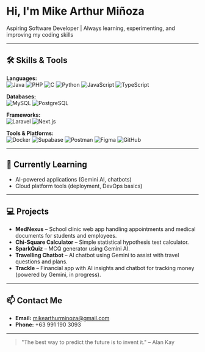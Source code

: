 # Hi, I'm Mike Arthur Miñoza 
Aspiring Software Developer | Always learning, experimenting, and improving my coding skills

---

## 🛠 Skills & Tools

**Languages:**  
![Java](https://img.shields.io/badge/-Java-F89820?style=flat-square&logo=java&logoColor=white)
![PHP](https://img.shields.io/badge/-PHP-777BB4?style=flat-square&logo=php&logoColor=white)
![C](https://img.shields.io/badge/-C-A8B9CC?style=flat-square&logo=c&logoColor=white)
![Python](https://img.shields.io/badge/-Python-3776AB?style=flat-square&logo=python&logoColor=white)
![JavaScript](https://img.shields.io/badge/-JavaScript-F7DF1E?style=flat-square&logo=javascript&logoColor=black)
![TypeScript](https://img.shields.io/badge/-TypeScript-3178C6?style=flat-square&logo=typescript&logoColor=white)

**Databases:**  
![MySQL](https://img.shields.io/badge/-MySQL-4479A1?style=flat-square&logo=mysql&logoColor=white)
![PostgreSQL](https://img.shields.io/badge/-PostgreSQL-336791?style=flat-square&logo=postgresql&logoColor=white)

**Frameworks:**  
![Laravel](https://img.shields.io/badge/-Laravel-FF2D20?style=flat-square&logo=laravel&logoColor=white)
![Next.js](https://img.shields.io/badge/-Next.js-000000?style=flat-square&logo=nextdotjs&logoColor=white)

**Tools & Platforms:**  
![Docker](https://img.shields.io/badge/-Docker-2496ED?style=flat-square&logo=docker&logoColor=white)
![Supabase](https://img.shields.io/badge/-Supabase-3ECF8E?style=flat-square&logo=supabase&logoColor=white)
![Postman](https://img.shields.io/badge/-Postman-FF6C37?style=flat-square&logo=postman&logoColor=white)
![Figma](https://img.shields.io/badge/-Figma-F24E1E?style=flat-square&logo=figma&logoColor=white)
![GitHub](https://img.shields.io/badge/-GitHub-181717?style=flat-square&logo=github&logoColor=white)

---

## 🌱 Currently Learning

- AI-powered applications (Gemini AI, chatbots)  
- Cloud platform tools (deployment, DevOps basics)  

---

## 💻 Projects

- **MedNexus** – School clinic web app handling appointments and medical documents for students and employees.  
- **Chi-Square Calculator** – Simple statistical hypothesis test calculator.  
- **SparkQuiz** – MCQ generator using Gemini AI.  
- **Travelling Chatbot** – AI chatbot using Gemini to assist with travel questions and plans.  
- **Trackle** – Financial app with AI insights and chatbot for tracking money (powered by Gemini, in progress).  

---

## 📫 Contact Me

- **Email:** [mikearthurminoza@gmail.com](mailto:mikearthurminoza@gmail.com)  
- **Phone:** +63 991 190 3093  

---

> "The best way to predict the future is to invent it." – Alan Kay  
